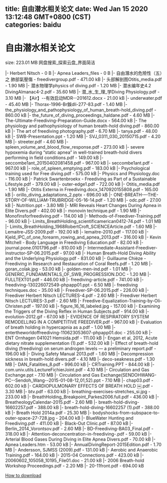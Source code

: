 
title: 自由潜水相关论文
date: Wed Jan 15 2020 13:12:48 GMT+0800 (CST)    
categories: baidu
---

# 自由潜水相关论文
size: 223.01 MB
 网盘搜索_探索云盘_界面简洁
 
|- Herbert Nitsch - 0 B
|- Apnea Leaders_files - 0 B
|- 自由潛水的危險性（五）之 肺部氣壓傷 - freedivergroup.pdf - 471.00 kB
|- 头部解剖图Otitis_media.pdf - 1.90 MB
|- 潜水物理学physics of diving.pdf - 1.20 MB
|- 潜水编年史4.2 DivingAlmanac4-2.pdf - 35.60 MB
|- 潜_水_生_理_学Diving Physiology.pdf - 3.10 MB
|- 【Air】--有效启动MDR--201612.docx - 21.00 kB
|- underwater.pdf - 45.40 MB
|- Thorax-1996-Br鋘dli-277-83.pdf - 1.40 MB
|- the_physiology_and_pathophysiology_of_human_breath-hold_diving.pdf - 860.00 kB
|- the_future_of_diving_proceedings_haldane.pdf - 4.60 MB
|- The-Ultimate-Freediving-Preparation-Guide.docx - 564.00 kB
|- The physiology and pathophysiology of human breath-hold diving.pdf - 860.00 kB
|- The art of freediving photography.pdf - 6.70 MB
|- tanya.pdf - 48.00 kB
|- SWB-Presentation.ppt - 1.20 MB
|- SVJ_0311_030_20150715.pdf - 4.20 MB
|- streeter.pdf - 4.60 MB
|- spleen_volume_and_blood_flow_response.pdf - 273.00 kB
|- severe hypoxemia during “static apnea” in well-trained breath-hold divers performing in field conditions.pdf - 149.00 kB
|- seccombe1ant_20150402081458.pdf - 967.00 kB
|- seccombe1ant.pdf - 967.00 kB
|- role_of_spleen_emptying.pdf - 183.00 kB
|- Psychological training used for Free diving.pdf - 575.00 kB
|- Physics and Physiology.doc - 116.00 kB
|- Patrick Swartenbroekx - Freediving as Part of a Sustainable Lifestyle.pdf - 379.00 kB
|- outer-edge1.pdf - 722.00 kB
|- Otitis_media.pdf - 1.90 MB
|- Otitis Externa in Freediving.docx_1470920155808.pdf - 165.00 kB
|- orillo_diving_adaptations_2.pptx - 696.00 kB
|- ONE-BREATH-–-THE-STORY-OF-WILLIAM-TRUBRIDGE-05-16-14.pdf - 1.20 MB
|- odc.pdf - 27.00 kB
|- Nutrition.ppt - 3.80 MB
|- MRI Reveals Heart Changes During Apnea in Elite Divers.pdf - 402.00 kB
|- monovin technique.pdf - 1.90 MB
|- Monofinsforfreediving.pdf - 114.00 kB
|- Methods-of-Freediver-Training.pdf - 96.00 kB
|- Limits_BreathHolding_scientificamerican0412-74.pdf - 1.01 MB
|- Limits_BreathHolding_1968RobertCroft_SCIENCEArticle.pdf - 1.60 MB
|- Lemaitre-JSS-2009.pdf - 192.00 kB
|- lemaitre-2010.pdf - 117.00 kB
|- Kjeld_IPC_of_one_forearm_rowing_and_apnea_2013.pdf - 316.00 kB
|- Kevin Mitchell - Body Language in Freediving Education.pdf - 82.00 kB
|- journal.pone.0101796.pdf - 810.00 kB
|- Intermediate-Assistant-Freediver-Instructor-SP-06.2015.pdf - 97.00 kB
|- Human Breath-Hold Diving Ability and the Underlying Physiology.pdf - 831.00 kB
|- Guillaume Chièze - Freediving in Research and Restauration of Coral Reefs.pdf - 1.20 MB
|- goran_colak.jpg - 53.00 kB
|- golden-men-ind.pdf - 1.01 MB
|- GENERIC_FUNDAMENTALS_OF_SWB_PROGRESSION.DOC - 1.20 MB
|- FULLTEXT01.pdf - 446.00 kB
|- freediving-article.pdf - 741.00 kB
|- freediving-130226072549-phpapp01.ppt - 6.50 MB
|- freediving techniques.doc - 35.00 kB
|- Freediver-SP-06.2015.pdf - 226.00 kB
|- Freediver Herbert Nitsch LECTURES-4.pdf - 2.60 MB
|- Freediver Herbert Nitsch LECTURES-3.pdf - 2.60 MB
|- Freedive-Equalization-Training-by-Oli-Christen.pdf - 197.00 kB
|- figure_16_16_labeled.jpg - 157.00 kB
|- Examining the Triggers of the Diving Reflex in Human Subjects.pdf - 914.00 kB
|- evolution-2012.gif - 67.00 kB
|- EVIDENCE OF RESPIRATORY SYSTEM REMODELLING IN A COMPETITIVE FREEDIVER.pdf - 967.00 kB
|- Evaluation of breath holding in hypercapnia as a.pdf - 1.00 MB
|- entertheworldoffreediving-110623053607-phpapp01.doc - 255.00 kB
|- ENT Ornhagen 041021 Hemsida.pdf - 111.00 kB
|- Engan et al, 2012, Acute dietary nitrate supplementation (1).pdf - 532.00 kB
|- Effect of breath-hold diving (freediving) on serum androgen levels — a preliminary report.pdf - 196.00 kB
|- Diving Safety Manual 2013.pdf - 1.60 MB
|- Decompression sickness in breath-hold divers.pdf - 4.10 MB
|- deco-seakness.pdf - 1.30 MB
|- DAN_Fatalities_8.pdf - 996.00 kB
|- CRTraining.PPT - 844.00 kB
|- com.univ.utils.LectureFichierJoint.pdf - 4.10 MB
|- Circulation and Gas Exchange.ppt - 7.10 MB
|- Circulation and Gas Exchange(SENDOHWANG-PC--Sendoh_Wang--2015-01-08-12,01,52).ppt - 7.10 MB
|- chap03.pdf - 602.00 kB
|- CARDIOPULMONARY EFFECTS OF BREATH HOLD ￼.pdf - 3.30 MB
|- btv.pdf - 63.00 kB
|- breathing-exercises-stretches_si.jpg - 233.00 kB
|- BreathHolding_Breakpoint_Parkes2006.full.pdf - 436.00 kB
|- BreatheologyCalendar-2015.pdf - 2.60 MB
|- breath-hold-diving-16602257.pdf - 388.00 kB
|- breath-hold-diving-16602257 (1).pdf - 388.00 kB
|- Breath Hold 2014a.pdf - 25.30 MB
|- bodyshocks-from-subspace-to-outer-space-27-728.jpg - 204.00 kB
|- BlueWater Hunting and Freediving.pdf - 411.00 kB
|- Black-Out Clinic.pdf - 87.00 kB
|- Berlin_2014_Vorontsov.pdf - 2.60 MB
|- BD-Freediving-BA03_Final.pdf - 318.00 kB
|- Attention-deconcentration-in-freediving-.pdf - 59.00 kB
|- Arterial Blood Gases During Diving in Elite Apnea Divers.pdf - 70.00 kB
|- Apnea Leaders.htm - 53.00 kB
|- AnnualDivingReport-2015Edition.pdf - 1.70 MB
|- Andersson, SJMSS (2009).pdf - 131.00 kB
|- Aerobic and Anaerobic Training.pdf - 164.00 kB
|- 2015-04 Connections.pdf - 423.00 kB
|- 20060602_105058_10195_File01.doc - 21.00 kB
|- 2006 Breath-hold Workshop Proceedings.pdf - 2.20 MB
|- 20-11front.pdf - 694.00 kB

[How to download](https://bpcam.bemobtrk.com/go/2ceec3aa-1ca2-46d6-b9ff-aaa5c184517c?jno=323)